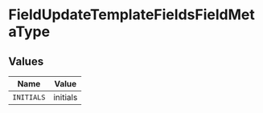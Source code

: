 # FieldUpdateTemplateFieldsFieldMetaType


## Values

| Name       | Value      |
| ---------- | ---------- |
| `INITIALS` | initials   |